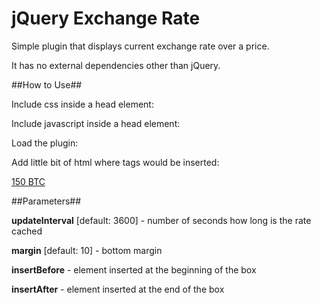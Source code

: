jQuery Exchange Rate
====================

Simple plugin that displays current exchange rate over a price.

It has no external dependencies other than jQuery.

##How to Use##

Include css inside a head element:

  <link rel="stylesheet" href="jquery.exchange-rate.min.css">
Include javascript inside a head element:

  <script src="jquery.exchange-rate.min.js"></script>

Load the plugin:

  <script>
  $(document).ready(function(){
  	$('.rate').exchangeRate({
  		margin: 8,
  		insertBefore: '<div class="rate-icons"></div>'
  	});
  });
  </script>
  
Add little bit of html where tags would be inserted:

  <a href="#" class="rate" data-from="BTC" data-to="EUR">150 BTC</a>
  
##Parameters##

**updateInterval** [default: 3600] - number of seconds how long is the rate cached

**margin** [default: 10] - bottom margin

**insertBefore** - element inserted at the beginning of the box

**insertAfter** - element inserted at the end of the box
